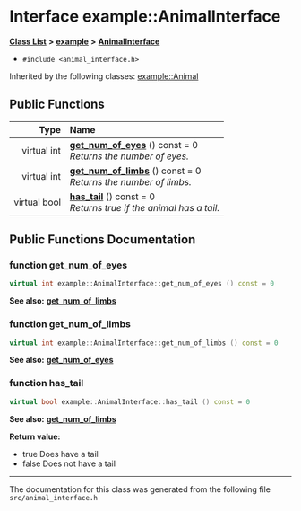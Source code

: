 
# Interface example::AnimalInterface


[**Class List**](api/annotated.md) **>** [**example**](api/namespaceexample.md) **>** [**AnimalInterface**](api/classexample_1_1AnimalInterface.md)





* `#include <animal_interface.h>`





Inherited by the following classes: [example::Animal](api/classexample_1_1Animal.md)










## Public Functions

| Type | Name |
| ---: | :--- |
| virtual int | [**get\_num\_of\_eyes**](api/classexample_1_1AnimalInterface.md#function-get_num_of_eyes) () const = 0<br>_Returns the number of eyes._  |
| virtual int | [**get\_num\_of\_limbs**](api/classexample_1_1AnimalInterface.md#function-get_num_of_limbs) () const = 0<br>_Returns the number of limbs._  |
| virtual bool | [**has\_tail**](api/classexample_1_1AnimalInterface.md#function-has_tail) () const = 0<br>_Returns true if the animal has a tail._  |








## Public Functions Documentation


### function get\_num\_of\_eyes 


```cpp
virtual int example::AnimalInterface::get_num_of_eyes () const = 0
```




**See also:** [**get\_num\_of\_limbs**](api/classexample_1_1AnimalInterface.md#function-get_num_of_limbs) 


        

### function get\_num\_of\_limbs 


```cpp
virtual int example::AnimalInterface::get_num_of_limbs () const = 0
```




**See also:** [**get\_num\_of\_eyes**](api/classexample_1_1AnimalInterface.md#function-get_num_of_eyes) 


        

### function has\_tail 


```cpp
virtual bool example::AnimalInterface::has_tail () const = 0
```




**See also:** [**get\_num\_of\_limbs**](api/classexample_1_1AnimalInterface.md#function-get_num_of_limbs) 


**Return value:**


* true Does have a tail 
* false Does not have a tail 



        

------------------------------
The documentation for this class was generated from the following file `src/animal_interface.h`